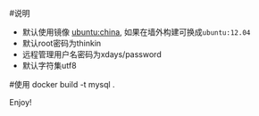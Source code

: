#说明
* 默认使用镜像 [ubuntu:china](https://github.com/xdays/ubuntu), 如果在墙外构建可换成`ubuntu:12.04`
* 默认root密码为thinkin
* 远程管理用户名密码为xdays/password
* 默认字符集utf8

#使用
    docker build -t mysql .

Enjoy!
